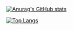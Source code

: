 
[![Anurag's GitHub stats](https://github-readme-stats.vercel.app/api?username=s-sawa)](https://github.com/anuraghazra/github-readme-stats)


[![Top Langs](https://github-readme-stats.vercel.app/api/top-langs/?username=s-sawa)](https://github.com/anuraghazra/github-readme-stats)
